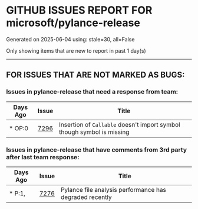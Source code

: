 
# GITHUB ISSUES REPORT FOR microsoft/pylance-release


Generated on 2025-06-04 using: stale=30, all=False


Only showing items that are new to report in past 1 day(s)


---

## FOR ISSUES THAT ARE NOT MARKED AS BUGS:


### Issues in pylance-release that need a response from team:

| Days Ago | Issue | Title |
| --- | --- | --- |
 | \* OP:0  |[7296](https://github.com/microsoft/pylance-release/issues/7296 "Insertion of `Callable` doesn't import symbol though symbol is missing")  |Insertion of `Callable` doesn't import symbol though symbol is missing |

### Issues in pylance-release that have comments from 3rd party after last team response:

| Days Ago | Issue | Title |
| --- | --- | --- |
 | \* P:1,  |[7276](https://github.com/microsoft/pylance-release/issues/7276 "Pylance file analysis performance has degraded recently")  |Pylance file analysis performance has degraded recently |




















